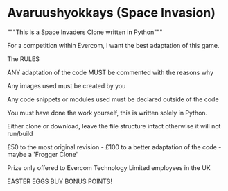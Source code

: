 # Avaruushyokkays (Space Invasion)

"""This is a Space Invaders Clone written in Python"""

For a competition within Evercom, I want the best adaptation of this game.

The RULES

ANY adaptation of the code MUST be commented with the reasons why

Any images used must be created by you

Any code snippets or modules used must be declared outside of the code 

You must have done the work yourself, this is written solely in Python.

Either clone or download, leave the file structure intact otherwise it will not run/build

£50 to the most original revision - £100 to a better adaptation of the code - maybe a 'Frogger Clone'

Prize only offered to Evercom Technology Limited employees in the UK

EASTER EGGS BUY BONUS POINTS!
